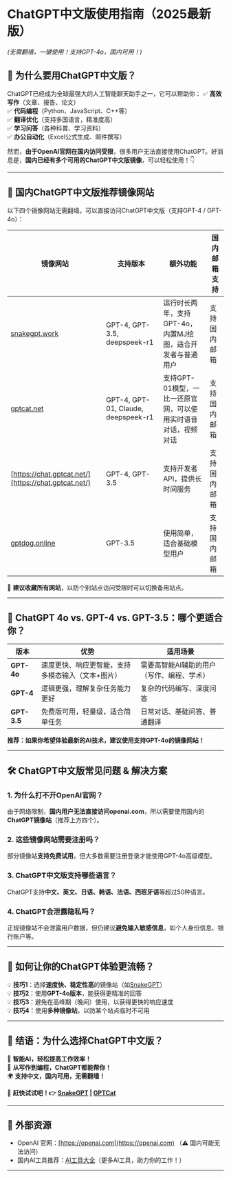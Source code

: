 # ChatGPT中文版使用指南（2025最新版）
*(无需翻墙，一键使用！支持GPT-4o，国内可用！)*

## 📌 为什么要用ChatGPT中文版？
ChatGPT已经成为全球最强大的人工智能聊天助手之一，它可以帮助你：
✅ **高效写作**（文章、报告、论文）  
✅ **代码编程**（Python、JavaScript、C++等）  
✅ **翻译优化**（支持多国语言，精准度高）  
✅ **学习问答**（各种科普、学习资料）  
✅ **办公自动化**（Excel公式生成、邮件撰写）  

然而，**由于OpenAI官网在国内访问受限**，很多用户无法直接使用ChatGPT。好消息是，**国内已经有多个可用的ChatGPT中文版镜像**，可以轻松使用！👇  

---

## 🚀 国内ChatGPT中文版推荐镜像网站
以下四个镜像网站无需翻墙，可以直接访问ChatGPT中文版（支持GPT-4 / GPT-4o）：  

| 镜像网站            | 支持版本                               | 额外功能           | 国内邮箱支持 |
|-------------------|--------------------------------------|------------------|------------|
| [snakegpt.work](https://snakegpt.work) | GPT-4, GPT-3.5, deepspeek-r1        | 运行时长两年，支持GPT-4o，内置MJ绘图，适合开发者与普通用户 | 支持国内邮箱 |
| [gptcat.net](https://gptcat.net)     | GPT-4, GPT-01, Claude, deepspeek-r1  | 支持GPT-01模型，一比一还原官网，可以使用实时语音对话，视频对话 | 支持国内邮箱 |
| [https://chat.gptcat.net/](https://chat.gptcat.net/)   | GPT-4, GPT-3.5                      | 支持开发者API，提供长时间服务 | 支持国内邮箱 |
| [gptdog.online](http://gptdog.online/) | GPT-3.5                              | 使用简单，适合基础模型用户 | 支持国内邮箱 |

📢 **建议收藏所有网站**，以防个别站点访问受限时可以切换备用站点。  

---

## 🎯 ChatGPT 4o vs. GPT-4 vs. GPT-3.5：哪个更适合你？
| **版本** | **优势** | **适用场景** |
|----------|---------|-------------|
| **GPT-4o** | 速度更快、响应更智能，支持多模态输入（文本+图片） | 需要高智能AI辅助的用户（写作、编程、学术） |
| **GPT-4** | 逻辑更强，理解复杂任务能力更好 | 复杂的代码编写、深度问答 |
| **GPT-3.5** | 免费版可用，轻量级，适合简单任务 | 日常对话、基础问答、普通翻译 |

**推荐：如果你希望体验最新的AI技术，建议使用支持GPT-4o的镜像网站！**  

---

## 🛠 ChatGPT中文版常见问题 & 解决方案
### **1. 为什么打不开OpenAI官网？**
由于网络限制，**国内用户无法直接访问openai.com**，所以需要使用国内的**ChatGPT镜像站**（推荐上方四个）。

### **2. 这些镜像网站需要注册吗？**
部分镜像站**支持免费试用**，但大多数需要注册登录才能使用GPT-4o高级模型。

### **3. ChatGPT中文版支持哪些语言？**
ChatGPT支持**中文、英文、日语、韩语、法语、西班牙语**等超过50种语言。

### **4. ChatGPT会泄露隐私吗？**
正规镜像站不会泄露用户数据，但仍建议**避免输入敏感信息**，如个人身份信息、银行账户等。

---

## 📢 如何让你的ChatGPT体验更流畅？
💡 **技巧1**：选择**速度快、稳定性高**的镜像站（如[SnakeGPT](https://snakegpt.work)）  
💡 **技巧2**：使用**GPT-4o版本**，能获得更精准的回答  
💡 **技巧3**：避免在高峰期（晚间）使用，以获得更快的响应速度  
💡 **技巧4**：使用**多种镜像站**，以防某个站点临时不可用  

---

## 🌟 结语：为什么选择ChatGPT中文版？
🚀 **智能AI，轻松提高工作效率！**  
📖 **从写作到编程，ChatGPT都能帮你！**  
🌍 **支持中文，国内可用，无需翻墙！**  

📌 **赶快试试吧！👉 [SnakeGPT](https://snakegpt.work) | [GPTCat](https://gptcat.net/)**

---

## 🔗 外部资源
- OpenAI 官网：[https://openai.com](https://openai.com) （⚠️ 国内可能无法访问）
- 国内AI工具推荐：[AI工具大全](https://gpthomechat.com/)（更多AI工具，助力你的工作！）

---
